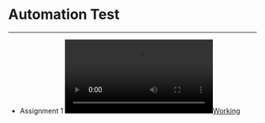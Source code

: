 # Automation Test
-----------------

+ Assignment 1
[![Working](assignment_1/Assignment_1.mkv "Video")](assignment_1/Assignment_1.mkv)
